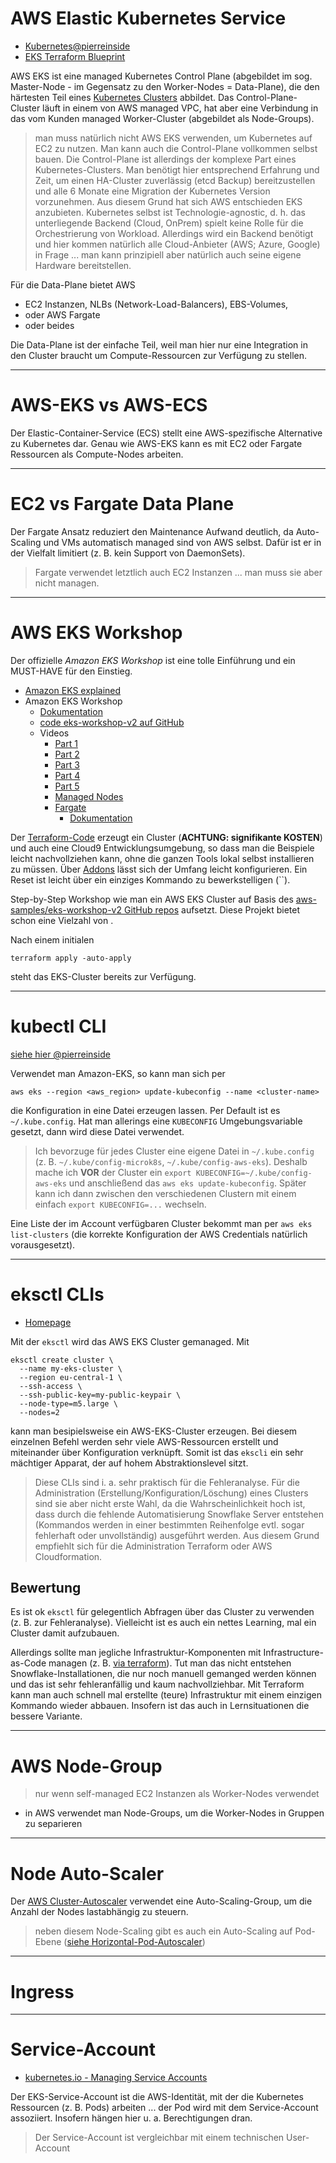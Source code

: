 # AWS Elastic Kubernetes Service

* [Kubernetes@pierreinside](kubernetes.md)
* [EKS Terraform Blueprint](https://aws-ia.github.io/terraform-aws-eks-blueprints/latest/)

AWS EKS ist eine managed Kubernetes Control Plane (abgebildet im sog. Master-Node - im Gegensatz zu den Worker-Nodes = Data-Plane), die den härtesten Teil eines [Kubernetes Clusters](kubernetes.md) abbildet. Das Control-Plane-Cluster läuft in einem von AWS managed VPC, hat aber eine Verbindung in das vom Kunden managed Worker-Cluster (abgebildet als Node-Groups).

> man muss natürlich nicht AWS EKS verwenden, um Kubernetes auf EC2 zu nutzen. Man kann auch die Control-Plane vollkommen selbst bauen. Die Control-Plane ist allerdings der komplexe Part eines Kubernetes-Clusters. Man benötigt hier entsprechend Erfahrung und Zeit, um einen HA-Cluster zuverlässig (etcd Backup) bereitzustellen und alle 6 Monate eine Migration der Kubernetes Version vorzunehmen. Aus diesem Grund hat sich AWS entschieden EKS anzubieten.
Kubernetes selbst ist Technologie-agnostic, d. h. das unterliegende Backend (Cloud, OnPrem) spielt keine Rolle für die Orchestrierung von Workload. Allerdings wird ein Backend benötigt und hier kommen natürlich alle Cloud-Anbieter (AWS; Azure, Google) in Frage ... man kann prinzipiell aber natürlich auch seine eigene Hardware bereitstellen.

Für die Data-Plane bietet AWS

* EC2 Instanzen, NLBs (Network-Load-Balancers), EBS-Volumes,
* oder AWS Fargate
* oder beides

Die Data-Plane ist der einfache Teil, weil man hier nur eine Integration in den Cluster braucht um Compute-Ressourcen zur Verfügung zu stellen.

---

# AWS-EKS vs AWS-ECS

Der Elastic-Container-Service (ECS) stellt eine AWS-spezifische Alternative zu Kubernetes dar. Genau wie AWS-EKS kann es mit EC2 oder Fargate Ressourcen als Compute-Nodes arbeiten.

---

# EC2 vs Fargate Data Plane

Der Fargate Ansatz reduziert den Maintenance Aufwand deutlich, da Auto-Scaling und VMs automatisch managed sind von AWS selbst. Dafür ist er in der Vielfalt limitiert (z. B. kein Support von DaemonSets).

> Fargate verwendet letztlich auch EC2 Instanzen ... man muss sie aber nicht managen.

---

# AWS EKS Workshop

Der offizielle *Amazon EKS Workshop* ist eine tolle Einführung und ein MUST-HAVE für den Einstieg.

* [Amazon EKS explained](https://www.eksworkshop.com/docs/introduction)
* Amazon EKS Workshop
  * [Dokumentation](https://www.eksworkshop.com/docs/introduction)
  * [code eks-workshop-v2 auf GitHub](https://github.com/aws-samples/eks-workshop-v2)
  * Videos
    * [Part 1](https://www.youtube.com/watch?v=_TFk5jQr2lk)
    * [Part 2](https://www.youtube.com/live/EAZnXII9NTY)
    * [Part 3](https://youtu.be/ajPe7HVypxg)
    * [Part 4](https://youtu.be/dONzzCc0oHo)
    * [Part 5](https://youtu.be/l-FKi7eCb7k)
    * [Managed Nodes](https://youtu.be/_TFk5jQr2lk?t=1171)
    * [Fargate](https://youtu.be/_TFk5jQr2lk?t=2993)
      * [Dokumentation](https://www.eksworkshop.com/docs/fundamentals/fargate/)

Der [Terraform-Code](https://github.com/aws-samples/eks-workshop-v2) erzeugt ein Cluster (**ACHTUNG: signifikante KOSTEN**) und auch eine Cloud9 Entwicklungsumgebung, so dass man die Beispiele leicht nachvollziehen kann, ohne die ganzen Tools lokal selbst installieren zu müssen. Über [Addons](https://github.com/aws-samples/eks-workshop-v2/blob/main/terraform/modules/cluster/addons.tf#L25) lässt sich der Umfang leicht konfigurieren. Ein Reset ist leicht über ein einziges Kommando zu bewerkstelligen (``).

Step-by-Step Workshop wie man ein AWS EKS Cluster auf Basis des [aws-samples/eks-workshop-v2 GitHub repos](https://github.com/aws-samples/eks-workshop-v2) aufsetzt. Diese Projekt bietet schon eine Vielzahl von .

Nach einem initialen

```
terraform apply -auto-apply
```

steht das EKS-Cluster bereits zur Verfügung.

---

# kubectl CLI

[siehe hier @pierreinside](kubernetes.md)

Verwendet man Amazon-EKS, so kann man sich per

```
aws eks --region <aws_region> update-kubeconfig --name <cluster-name>
```

die Konfiguration in eine Datei erzeugen lassen. Per Default ist es `~/.kube.config`. Hat man allerings eine `KUBECONFIG` Umgebungsvariable gesetzt, dann wird diese Datei verwendet.

> Ich bevorzuge für jedes Cluster eine eigene Datei in `~/.kube.config` (z. B. `~/.kube/config-microk8s`, `~/.kube/config-aws-eks`). Deshalb mache ich **VOR** der Cluster ein `export KUBECONFIG=~/.kube/config-aws-eks` und anschließend das `aws eks update-kubeconfig`. Später kann ich dann zwischen den verschiedenen Clustern mit einem einfach `export KUBECONFIG=...` wechseln.

Eine Liste der im Account verfügbaren Cluster bekommt man per `aws eks list-clusters` (die korrekte Konfiguration der AWS Credentials natürlich vorausgesetzt).

---

# eksctl CLIs

* [Homepage](https://eksctl.io/)

Mit der `eksctl` wird das AWS EKS Cluster gemanaged. Mit

```
eksctl create cluster \
  --name my-eks-cluster \
  --region eu-central-1 \
  --ssh-access \
  --ssh-public-key=my-public-keypair \
  --node-type=m5.large \
  --nodes=2
```

kann man besipielsweise ein AWS-EKS-Cluster erzeugen. Bei diesem einzelnen Befehl werden sehr viele AWS-Ressourcen erstellt und miteinander über Konfiguration verknüpft. Somit ist das `ekscli` ein sehr mächtiger Apparat, der auf hohem Abstraktionslevel sitzt. 

> Diese CLIs sind i. a. sehr praktisch für die Fehleranalyse. Für die Administration (Erstellung/Konfiguration/Löschung) eines Clusters sind sie aber nicht erste Wahl, da die Wahrscheinlichkeit hoch ist, dass durch die fehlende Automatisierung Snowflake Server entstehen (Kommandos werden in einer bestimmten Reihenfolge evtl. sogar fehlerhaft oder unvollständig) ausgeführt werden. Aus diesem Grund empfiehlt sich für die Administration Terraform oder AWS Cloudformation.

## Bewertung

Es ist ok `eksctl` für gelegentlich Abfragen über das Cluster zu verwenden (z. B. zur Fehleranalyse). Vielleicht ist es auch ein nettes Learning, mal ein Cluster damit aufzubauen.

Allerdings sollte man jegliche Infrastruktur-Komponenten mit Infrastructure-as-Code managen (z. B. [via terraform](terraform.md)). Tut man das nicht entstehen Snowflake-Installationen, die nur noch manuell gemanged werden können und das ist sehr fehleranfällig und kaum nachvollziehbar. Mit Terraform kann man auch schnell mal erstellte (teure) Infrastruktur mit einem einzigen Kommando wieder abbauen. Insofern ist das auch in Lernsituationen die bessere Variante.

---

# AWS Node-Group

> nur wenn self-managed EC2 Instanzen als Worker-Nodes verwendet

* in AWS verwendet man Node-Groups, um die Worker-Nodes in Gruppen zu separieren

---

# Node Auto-Scaler

Der [AWS Cluster-Autoscaler](https://github.com/kubernetes/autoscaler/blob/master/cluster-autoscaler/cloudprovider/aws/README.md) verwendet eine Auto-Scaling-Group, um die Anzahl der Nodes lastabhängig zu steuern.

> neben diesem Node-Scaling gibt es auch ein Auto-Scaling auf Pod-Ebene ([siehe Horizontal-Pod-Autoscaler](kubernetes-autoscaler.md))

---

# Ingress

---

# Service-Account

* [kubernetes.io - Managing Service Accounts](https://kubernetes.io/docs/reference/access-authn-authz/service-accounts-admin/)

Der EKS-Service-Account ist die AWS-Identität, mit der die Kubernetes Ressourcen (z. B. Pods) arbeiten ... der Pod wird mit dem Service-Account assoziiert. Insofern hängen hier u. a. Berechtigungen dran.

> Der Service-Account ist vergleichbar mit einem technischen User-Account
